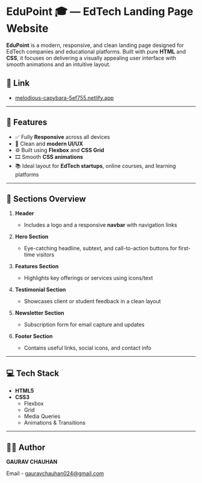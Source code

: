 # EduPoint 🎓 — EdTech Landing Page Website

**EduPoint** is a modern, responsive, and clean landing page designed for EdTech companies and educational platforms. Built with pure **HTML** and **CSS**, it focuses on delivering a visually appealing user interface with smooth animations and an intuitive layout.

## 🔗 Link
- [melodious-capybara-5ef755.netlify.app](https://melodious-capybara-5ef755.netlify.app/)

---

## 📌 Features

- ✅ Fully **Responsive** across all devices
- 🎯 Clean and **modern UI/UX**
- ⚙️ Built using **Flexbox** and **CSS Grid**
- 🎞️ Smooth **CSS animations**
- 📚 Ideal layout for **EdTech startups**, online courses, and learning platforms

---

## 📁 Sections Overview

1. **Header**  
   - Includes a logo and a responsive **navbar** with navigation links

2. **Hero Section**  
   - Eye-catching headline, subtext, and call-to-action buttons for first-time visitors

3. **Features Section**  
   - Highlights key offerings or services using icons/text

4. **Testimonial Section**  
   - Showcases client or student feedback in a clean layout

5. **Newsletter Section**  
   - Subscription form for email capture and updates

6. **Footer Section**  
   - Contains useful links, social icons, and contact info

---

## 💻 Tech Stack

- **HTML5**
- **CSS3**
  - Flexbox
  - Grid
  - Media Queries
  - Animations & Transitions  


---

## 👨‍💻 Author

**GAURAV CHAUHAN**

Email - gauravchauhan024@gmail.com






